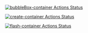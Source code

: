 [![bubbleBox-container Actions Status](https://github.com/akashdhruv/Maple/workflows/bubblebox-container/badge.svg)](https://github.com/akashdhruv/Maple/actions)

[![create-container Actions Status](https://github.com/akashdhruv/Maple/workflows/create-container/badge.svg)](https://github.com/akashdhruv/Maple/actions)

[![flash-container Actions Status](https://github.com/akashdhruv/Maple/workflows/flash-container/badge.svg)](https://github.com/akashdhruv/Maple/actions)

